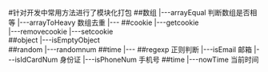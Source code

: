 #针对开发中常用方法进行了模块化打包
##数组
|---arrayEqual  判断数组是否相等
|---arrayToHeavy  数组去重
|---
##cookie
|---getcookie   
|---removecookie
|---setcookie   
##object
|---isEmptyObject  
##random
|---randomnum
##time
|---
##regexp 正则判断
|---isEmail   邮箱
|---isIdCardNum 身份证
|---isPhoneNum  手机号
##time
|---nowTime   当前时间